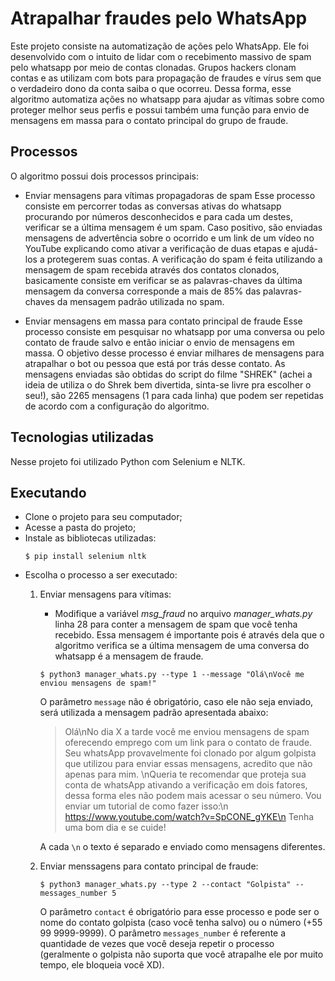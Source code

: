 # Atrapalhar fraudes pelo WhatsApp
Este projeto consiste na automatização de ações pelo WhatsApp. Ele foi desenvolvido com o intuito de lidar com o recebimento massivo de spam pelo whatsapp por meio de contas clonadas. Grupos hackers clonam contas e as utilizam com bots para propagação de fraudes e vírus sem que o verdadeiro dono da conta saiba o que ocorreu. Dessa forma, esse algoritmo automatiza ações no whatsapp para ajudar as vítimas sobre como proteger melhor seus perfis e possui também uma função para envio de mensagens em massa para o contato principal do grupo de fraude.

## Processos
O algoritmo possui dois processos principais:

- Enviar mensagens para vítimas propagadoras de spam
Esse processo consiste em percorrer todas as conversas ativas do whatsapp procurando por números desconhecidos e para cada um destes, verificar se a última mensagem é um spam. Caso positivo, são enviadas mensagens de advertência sobre o ocorrido e um link de um vídeo no YouTube explicando como ativar a verificação de duas etapas e ajudá-los a protegerem suas contas.
A verificação do spam é feita utilizando a mensagem de spam recebida através dos contatos clonados, basicamente consiste em verificar se as palavras-chaves da última mensagem da conversa corresponde a mais de 85% das palavras-chaves da mensagem padrão utilizada no spam.

- Enviar mensagens em massa para contato principal de fraude
Esse processo consiste em pesquisar no whatsapp por uma conversa ou pelo contato de fraude salvo e então iniciar o envio de mensagens em massa. O objetivo desse processo é enviar milhares de mensagens para atrapalhar o bot ou pessoa que está por trás desse contato. As mensagens enviadas são obtidas do script do filme "SHREK" (achei a ideia de utiliza o do Shrek bem divertida, sinta-se livre pra escolher o seu!), são 2265 mensagens (1 para cada linha) que podem ser repetidas de acordo com a configuração do algoritmo.

## Tecnologias utilizadas

Nesse projeto foi utilizado Python com Selenium e NLTK.

## Executando

- Clone o projeto para seu computador;
- Acesse a pasta do projeto;
- Instale as bibliotecas utilizadas:
    ```
    $ pip install selenium nltk
    ```
- Escolha o processo a ser executado:
    1. Enviar mensagens para vítimas:
        - Modifique a variável *msg_fraud* no arquivo *manager_whats.py* linha 28 para conter a mensagem de spam que você tenha recebido. Essa mensagem é importante pois é através dela que o algoritmo verifica se a última mensagem de uma conversa do whatsapp é a mensagem de fraude.
        ```
        $ python3 manager_whats.py --type 1 --message "Olá\nVocê me enviou mensagens de spam!"
        ```
        O parâmetro `message` não é obrigatório, caso ele não seja enviado, será utilizada a mensagem padrão apresentada abaixo:
        
        >Olá\nNo dia X a tarde você me enviou mensagens de spam oferecendo emprego com um link para o contato de fraude. Seu whatsApp provavelmente foi clonado por algum golpista que utilizou para enviar essas mensagens, acredito que não apenas para mim. \nQueria te recomendar que proteja sua conta de whatsApp ativando a verificação em dois fatores, dessa forma eles não podem mais acessar o seu número. Vou enviar um tutorial de como fazer isso:\n https://www.youtube.com/watch?v=SpCONE_gYKE\n Tenha uma bom dia e se cuide!
        
        A cada `\n` o texto é separado e enviado como mensagens diferentes.

    2. Enviar menssagens para contato principal de fraude:

        ```
        $ python3 manager_whats.py --type 2 --contact "Golpista" --messages_number 5
        ```
        O parâmetro `contact` é obrigatório para esse processo e pode ser o nome do contato golpista (caso você tenha salvo) ou o número (+55 99 9999-9999). O parâmetro `messages_number` é referente a quantidade de vezes que você deseja repetir o processo (geralmente o golpista não suporta que você atrapalhe ele por muito tempo, ele bloqueia você XD).

